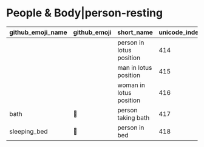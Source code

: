 # People & Body|person-resting

|github_emoji_name|github_emoji|short_name|unicode_index|
|---|---|---|---|
|||person in lotus position|414|
|||man in lotus position|415|
|||woman in lotus position|416|
|bath|:bath:|person taking bath|417|
|sleeping_bed|:sleeping_bed:|person in bed|418|
